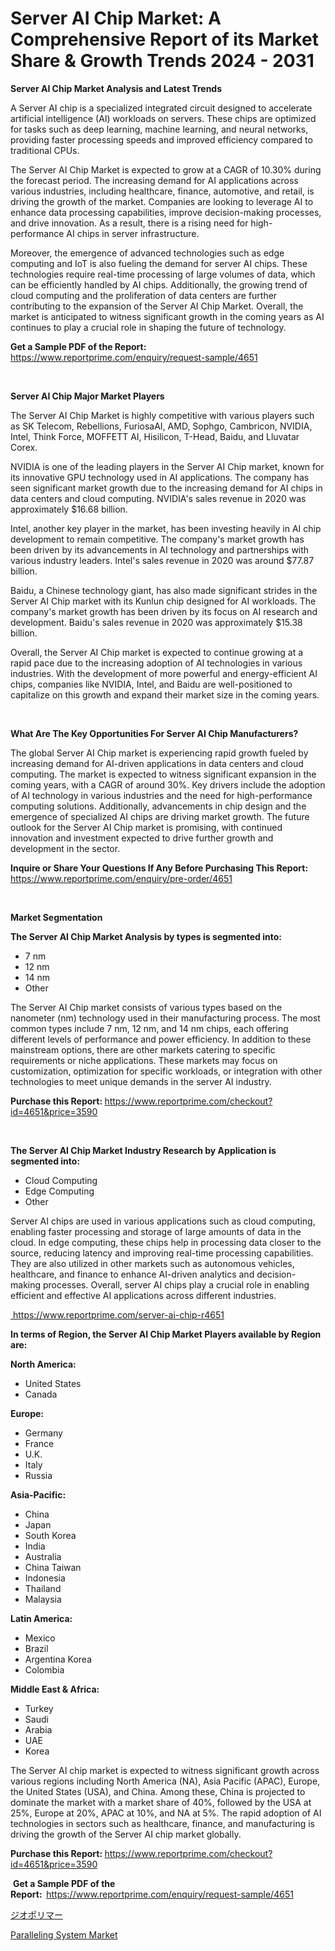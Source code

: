 <p><h1>Server AI Chip Market: A Comprehensive Report of its Market Share & Growth Trends 2024 - 2031</h1></p><p><strong>Server AI Chip Market Analysis and Latest Trends</strong></p>
<p><p>A Server AI chip is a specialized integrated circuit designed to accelerate artificial intelligence (AI) workloads on servers. These chips are optimized for tasks such as deep learning, machine learning, and neural networks, providing faster processing speeds and improved efficiency compared to traditional CPUs.</p><p>The Server AI Chip Market is expected to grow at a CAGR of 10.30% during the forecast period. The increasing demand for AI applications across various industries, including healthcare, finance, automotive, and retail, is driving the growth of the market. Companies are looking to leverage AI to enhance data processing capabilities, improve decision-making processes, and drive innovation. As a result, there is a rising need for high-performance AI chips in server infrastructure.</p><p>Moreover, the emergence of advanced technologies such as edge computing and IoT is also fueling the demand for server AI chips. These technologies require real-time processing of large volumes of data, which can be efficiently handled by AI chips. Additionally, the growing trend of cloud computing and the proliferation of data centers are further contributing to the expansion of the Server AI Chip Market. Overall, the market is anticipated to witness significant growth in the coming years as AI continues to play a crucial role in shaping the future of technology.</p></p>
<p><strong>Get a Sample PDF of the Report:&nbsp;</strong> <a href="https://www.reportprime.com/enquiry/request-sample/4651">https://www.reportprime.com/enquiry/request-sample/4651</a></p>
<p>&nbsp;</p>
<p><strong>Server AI Chip Major Market Players</strong></p>
<p><p>The Server AI Chip Market is highly competitive with various players such as SK Telecom, Rebellions, FuriosaAI, AMD, Sophgo, Cambricon, NVIDIA, Intel, Think Force, MOFFETT AI, Hisilicon, T-Head, Baidu, and Lluvatar Corex.</p><p>NVIDIA is one of the leading players in the Server AI Chip market, known for its innovative GPU technology used in AI applications. The company has seen significant market growth due to the increasing demand for AI chips in data centers and cloud computing. NVIDIA's sales revenue in 2020 was approximately $16.68 billion.</p><p>Intel, another key player in the market, has been investing heavily in AI chip development to remain competitive. The company's market growth has been driven by its advancements in AI technology and partnerships with various industry leaders. Intel's sales revenue in 2020 was around $77.87 billion.</p><p>Baidu, a Chinese technology giant, has also made significant strides in the Server AI Chip market with its Kunlun chip designed for AI workloads. The company's market growth has been driven by its focus on AI research and development. Baidu's sales revenue in 2020 was approximately $15.38 billion.</p><p>Overall, the Server AI Chip market is expected to continue growing at a rapid pace due to the increasing adoption of AI technologies in various industries. With the development of more powerful and energy-efficient AI chips, companies like NVIDIA, Intel, and Baidu are well-positioned to capitalize on this growth and expand their market size in the coming years.</p></p>
<p>&nbsp;</p>
<p><strong>What Are The Key Opportunities For Server AI Chip Manufacturers?</strong></p>
<p><p>The global Server AI Chip market is experiencing rapid growth fueled by increasing demand for AI-driven applications in data centers and cloud computing. The market is expected to witness significant expansion in the coming years, with a CAGR of around 30%. Key drivers include the adoption of AI technology in various industries and the need for high-performance computing solutions. Additionally, advancements in chip design and the emergence of specialized AI chips are driving market growth. The future outlook for the Server AI Chip market is promising, with continued innovation and investment expected to drive further growth and development in the sector.</p></p>
<p><strong>Inquire or Share Your Questions If Any Before Purchasing This Report:</strong> <a href="https://www.reportprime.com/enquiry/pre-order/4651">https://www.reportprime.com/enquiry/pre-order/4651</a></p>
<p>&nbsp;</p>
<p><strong>Market Segmentation</strong></p>
<p><strong>The Server AI Chip Market Analysis by types is segmented into:</strong></p>
<p><ul><li>7 nm</li><li>12 nm</li><li>14 nm</li><li>Other</li></ul></p>
<p><p>The Server AI Chip market consists of various types based on the nanometer (nm) technology used in their manufacturing process. The most common types include 7 nm, 12 nm, and 14 nm chips, each offering different levels of performance and power efficiency. In addition to these mainstream options, there are other markets catering to specific requirements or niche applications. These markets may focus on customization, optimization for specific workloads, or integration with other technologies to meet unique demands in the server AI industry.</p></p>
<p><strong>Purchase this Report:&nbsp;</strong><a href="https://www.reportprime.com/checkout?id=4651&price=3590">https://www.reportprime.com/checkout?id=4651&price=3590</a></p>
<p>&nbsp;</p>
<p><strong>The Server AI Chip Market Industry Research by Application is segmented into:</strong></p>
<p><ul><li>Cloud Computing</li><li>Edge Computing</li><li>Other</li></ul></p>
<p><p>Server AI chips are used in various applications such as cloud computing, enabling faster processing and storage of large amounts of data in the cloud. In edge computing, these chips help in processing data closer to the source, reducing latency and improving real-time processing capabilities. They are also utilized in other markets such as autonomous vehicles, healthcare, and finance to enhance AI-driven analytics and decision-making processes. Overall, server AI chips play a crucial role in enabling efficient and effective AI applications across different industries.</p></p>
<p><a href="https://www.reportprime.com/server-ai-chip-r4651">&nbsp;https://www.reportprime.com/server-ai-chip-r4651</a></p>
<p><strong>In terms of Region, the Server AI Chip Market Players available by Region are:</strong></p>
<p>
    <p> <strong> North America: </strong>
        <ul>
            <li>United States</li>
            <li>Canada</li>
        </ul>
        </p> 
    <p> <strong> Europe: </strong>
        <ul>
            <li>Germany</li>
            <li>France</li>
            <li>U.K.</li>
            <li>Italy</li>
            <li>Russia</li>
        </ul>
        </p> 
    <p> <strong> Asia-Pacific: </strong>
        <ul>
            <li>China</li>
            <li>Japan</li>
            <li>South Korea</li>
            <li>India</li>
            <li>Australia</li>
            <li>China Taiwan</li>
            <li>Indonesia</li>
            <li>Thailand</li>
            <li>Malaysia</li>
        </ul>
        </p> 
    <p> <strong> Latin America: </strong>
        <ul>
            <li>Mexico</li>
            <li>Brazil</li>
            <li>Argentina Korea</li>
            <li>Colombia</li>
        </ul>
        </p> 
    <p> <strong> Middle East & Africa: </strong>
        <ul>
            <li>Turkey</li>
            <li>Saudi</li>
            <li>Arabia</li>
            <li>UAE</li>
            <li>Korea</li>
        </ul>
    </p>
    </p>
<p><p>The Server AI chip market is expected to witness significant growth across various regions including North America (NA), Asia Pacific (APAC), Europe, the United States (USA), and China. Among these, China is projected to dominate the market with a market share of 40%, followed by the USA at 25%, Europe at 20%, APAC at 10%, and NA at 5%. The rapid adoption of AI technologies in sectors such as healthcare, finance, and manufacturing is driving the growth of the Server AI chip market globally.</p></p>
<p><strong>Purchase this Report: </strong><a href="https://www.reportprime.com/checkout?id=4651&price=3590">https://www.reportprime.com/checkout?id=4651&price=3590</a></p>
<p>&nbsp;<strong>Get a Sample PDF of the Report:&nbsp;&nbsp;</strong><a href="https://www.reportprime.com/enquiry/request-sample/4651">https://www.reportprime.com/enquiry/request-sample/4651</a></p>
<p><strong></strong></p>
<p><p><a href="https://github.com/MosesSpinka1914/Market-Research-Report-List-1/blob/main/453423178520.md">ジオポリマー</a></p><p><a href="https://github.com/ElmoRunolfsson2023/Market-Research-Report-List-1/blob/main/paralleling-system-market.md">Paralleling System Market</a></p></p>